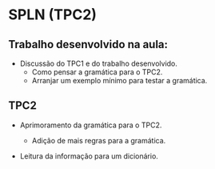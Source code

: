 # SPLN (TPC2)

## Trabalho desenvolvido na aula:

- Discussão do TPC1 e do trabalho desenvolvido.
    - Como pensar a gramática para o TPC2.
    - Arranjar um exemplo mínimo para testar a gramática.

## TPC2

- Aprimoramento da gramática para o TPC2.
    - Adição de mais regras para a gramática.

- Leitura da informação para um dicionário.
